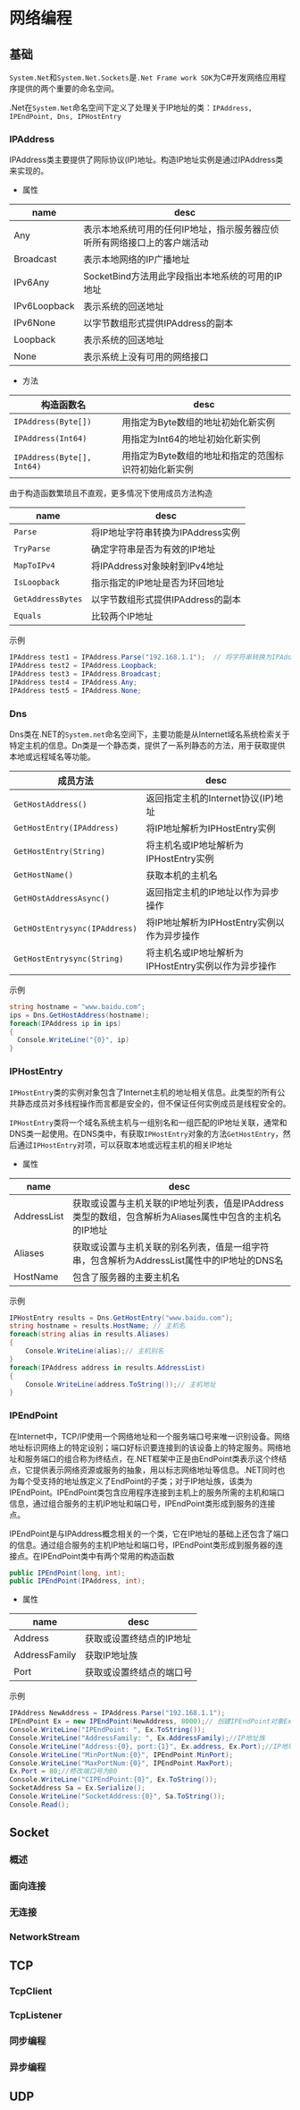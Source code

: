 # 网络编程

## 基础

`System.Net`和`System.Net.Sockets`是`.Net Frame work SDK`为C#开发网络应用程序提供的两个重要的命名空间。

.Net在`System.Net`命名空间下定义了处理关于IP地址的类：`IPAddress, IPEndPoint, Dns, IPHostEntry`

### IPAddress

IPAddress类主要提供了网际协议(IP)地址。构造IP地址实例是通过IPAddress类来实现的。

- 属性

| name         | desc                                                         |
| ------------ | ------------------------------------------------------------ |
| Any          | 表示本地系统可用的任何IP地址，指示服务器应侦听所有网络接口上的客户端活动 |
| Broadcast    | 表示本地网络的IP广播地址                                     |
| IPv6Any      | SocketBind方法用此字段指出本地系统的可用的IP地址             |
| IPv6Loopback | 表示系统的回送地址                                           |
| IPv6None     | 以字节数组形式提供IPAddress的副本                            |
| Loopback     | 表示系统的回送地址                                           |
| None         | 表示系统上没有可用的网络接口                                 |

- 方法

| 构造函数名                 | desc                                                 |
| -------------------------- | ---------------------------------------------------- |
| `IPAddress(Byte[])`        | 用指定为Byte数组的地址初始化新实例                   |
| `IPAddress(Int64)`         | 用指定为Int64的地址初始化新实例                      |
| `IPAddress(Byte[], Int64)` | 用指定为Byte数组的地址和指定的范围标识符初始化新实例 |

由于构造函数繁琐且不直观，更多情况下使用成员方法构造

| name              | desc                              |
| ----------------- | --------------------------------- |
| `Parse`           | 将IP地址字符串转换为IPAddress实例 |
| `TryParse`        | 确定字符串是否为有效的IP地址      |
| `MapToIPv4`       | 将IPAddress对象映射到IPv4地址     |
| `IsLoopback`      | 指示指定的IP地址是否为环回地址    |
| `GetAddressBytes` | 以字节数组形式提供IPAddress的副本 |
| `Equals`          | 比较两个IP地址                    |

示例

```c#
IPAddress test1 = IPAddress.Parse("192.168.1.1");  // 将字符串转换为IPAddress实例
IPAddress test2 = IPAddress.Loopback;
IPAddress test3 = IPAddress.Broadcast;
IPAddress test4 = IPAddress.Any;
IPAddress test5 = IPAddress.None;
```

### Dns

Dns类在.NET的`System.net`命名空间下，主要功能是从Internet域名系统检索关于特定主机的信息。Dn类是一个静态类，提供了一系列静态的方法，用于获取提供本地或远程域名等功能。

| 成员方法                      | desc                                                |
| ----------------------------- | --------------------------------------------------- |
| `GetHostAddress()`            | 返回指定主机的Internet协议(IP)地址                  |
| `GetHostEntry(IPAddress)`     | 将IP地址解析为IPHostEntry实例                       |
| `GetHostEntry(String)`        | 将主机名或IP地址解析为IPHostEntry实例               |
| `GetHostName()`               | 获取本机的主机名                                    |
| `GetHOstAddressAsync()`       | 返回指定主机的IP地址以作为异步操作                  |
| `GetHOstEntrysync(IPAddress)` | 将IP地址解析为IPHostEntry实例以作为异步操作         |
| `GetHostEntrysync(String)`    | 将主机名或IP地址解析为IPHostEntry实例以作为异步操作 |

示例

```c#
string hostname = "www.baidu.com";
ips = Dns.GetHostAddress(hostname);
foreach(IPAddress ip in ips)
{
  Console.WriteLine("{0}", ip)
}
```

### IPHostEntry

`IPHostEntry`类的实例对象包含了Internet主机的地址相关信息。此类型的所有公共静态成员对多线程操作而言都是安全的，但不保证任何实例成员是线程安全的。

`IPHostEntry`类将一个域名系统主机与一组别名和一组匹配的IP地址关联，通常和DNS类一起使用。在DNS类中，有获取`IPHostEntry`对象的方法`GetHostEntry`，然后通过`IPHostEntry`对项，可以获取本地或远程主机的相关IP地址

- 属性

| name        | desc                                                         |
| ----------- | ------------------------------------------------------------ |
| AddressList | 获取或设置与主机关联的IP地址列表，值是IPAddress类型的数组，包含解析为Aliases属性中包含的主机名的IP地址 |
| Aliases     | 获取或设置与主机关联的别名列表，值是一组字符串，包含解析为AddressList属性中的IP地址的DNS名 |
| HostName    | 包含了服务器的主要主机名                                     |

示例

```c#
IPHostEntry results = Dns.GetHostEntry("www.baidu.com");
string hostname = results.HostName; // 主机名
foreach(string alias in results.Aliases)
{
  	Console.WriteLine(alias);// 主机别名
}
foreach(IPAddress address in results.AddressList)
{
  	Console.WriteLine(address.ToString());// 主机地址
}
```

### IPEndPoint

在Internet中，TCP/IP使用一个网络地址和一个服务端口号来唯一识别设备。网络地址标识网络上的特定设别；端口好标识要连接到的该设备上的特定服务。网络地址和服务端口的组合称为终结点，在.NET框架中正是由EndPoint类表示这个终结点，它提供表示网络资源或服务的抽象，用以标志网络地址等信息。.NET同时也为每个受支持的地址族定义了EndPoint的子类；对于IP地址族，该类为IPEndPoint。IPEndPoint类包含应用程序连接到主机上的服务所需的主机和端口信息，通过组合服务的主机IP地址和端口号，IPEndPoint类形成到服务的连接点。

IPEndPoint是与IPAddress概念相关的一个类，它在IP地址的基础上还包含了端口的信息。通过组合服务的主机IP地址和端口号，IPEndPoint类形成到服务器的连接点。在IPEndPoint类中有两个常用的构造函数

```c#
public IPEndPoint(long, int);
public IPEndPoint(IPAddress, int);
```

- 属性

| name          | desc                     |
| ------------- | ------------------------ |
| Address       | 获取或设置终结点的IP地址 |
| AddressFamily | 获取IP地址族             |
| Port          | 获取或设置终结点的端口号 |

示例

```c#
IPAddress NewAddress = IPAddress.Parse("192.168.1.1");
IPEndPoint Ex = new IPEndPoint(NewAddress, 8000);// 创建IPEndPoint对象Ex
Console.WriteLine("IPEndPoint: ", Ex.ToString());
Console.WriteLine("AddressFamily: ", Ex.AddressFamily);//IP地址族
Console.WriteLine("Address:{0}, port:{1}", Ex.address, Ex.Port);//IP地址和端口
Console.WriteLine("MinPortNum:{0}", IPEndPoint.MinPort);
Console.WriteLine("MaxPortNum:{0}", IPEndPoint.MaxPort);
Ex.Port = 80;//修改端口号为80
Console.WriteLine("CIPEndPoint:{0}", Ex.ToString());
SocketAddress Sa = Ex.Serialize();
Console.WriteLine("SocketAddress:{0}", Sa.ToString());
Console.Read();
```



## Socket

### 概述

### 面向连接

### 无连接

### NetworkStream

## TCP

### TcpClient

### TcpListener

### 同步编程

### 异步编程

## UDP

